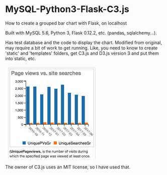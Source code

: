 # MySQL-Python3-Flask-C3.js
How to create a grouped bar chart with Flask, on localhost

Built with MySQL 5.6, Python 3, Flask 0.12.2, etc. (pandas, sqlalchemy...).

Has test database and the code to display the chart. Modified from original, may require a bit of work to get running. Like, you need to know to create 'static' and 'templates' folders, get C3.js and D3.js version 3 and put them into static, etc.

![screensot](PgViews-SiteSearches.png)

The owner of C3.js uses an MIT license, so I have used that.
